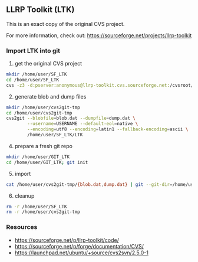 ## LLRP Toolkit (LTK)

This is an exact copy of the original CVS project.

For more information, check out: https://sourceforge.net/projects/llrp-toolkit

### Import LTK into git
1. get the original CVS project
```bash
mkdir /home/user/SF_LTK
cd /home/user/SF_LTK
cvs -z3 -d:pserver:anonymous@llrp-toolkit.cvs.sourceforge.net:/cvsroot/llrp-toolkit co -P LTK
```

2. generate blob and dump files
```bash
mkdir /home/user/cvs2git-tmp
cd /home/user/cvs2git-tmp
cvs2git --blobfile=blob.dat --dumpfile=dump.dat \
        --username=USERNAME --default-eol=native \
        --encoding=utf8 --encoding=latin1 --fallback-encoding=ascii \
        /home/user/SF_LTK/LTK
```

4. prepare a fresh git repo
```bash
mkdir /home/user/GIT_LTK
cd /home/user/GIT_LTK; git init
```

5. import
```bash
cat /home/user/cvs2git-tmp/{blob.dat,dump.dat} | git --git-dir=/home/user/GIT_LTK/.git fast-import
```

6. cleanup
```bash
rm -r /home/user/SF_LTK
rm -r /home/user/cvs2git-tmp
```

### Resources
* https://sourceforge.net/p/llrp-toolkit/code/
* https://sourceforge.net/p/forge/documentation/CVS/
* https://launchpad.net/ubuntu/+source/cvs2svn/2.5.0-1
